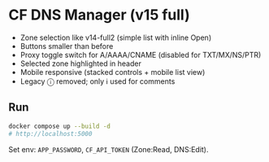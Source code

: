 # CF DNS Manager (v15 full)

- Zone selection like v14-full2 (simple list with inline Open)
- Buttons smaller than before
- Proxy toggle switch for A/AAAA/CNAME (disabled for TXT/MX/NS/PTR)
- Selected zone highlighted in header
- Mobile responsive (stacked controls + mobile list view)
- Legacy ⓘ removed; only ℹ️ used for comments

## Run
```bash
docker compose up --build -d
# http://localhost:5000
```
Set env: `APP_PASSWORD`, `CF_API_TOKEN` (Zone:Read, DNS:Edit).
